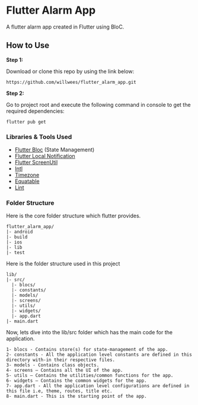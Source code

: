 # Flutter Alarm App

A flutter alarm app created in Flutter using BloC.

## How to Use

**Step 1:**

Download or clone this repo by using the link below:

```
https://github.com/willwees/flutter_alarm_app.git
```

**Step 2:**

Go to project root and execute the following command in console to get the required dependencies:

```
flutter pub get 
```

### Libraries & Tools Used

* [Flutter Bloc](https://pub.dev/packages/flutter_bloc) (State Management)
* [Flutter Local Notification](https://pub.dev/packages/flutter_local_notifications)
* [Flutter ScreenUtil](https://pub.dev/packages/flutter_screenutil)
* [Intl](https://pub.dev/packages/intl)
* [Timezone](https://pub.dev/packages/timezone)
* [Equatable](https://pub.dev/packages/equatable)
* [Lint](https://pub.dev/packages/lint)

### Folder Structure
Here is the core folder structure which flutter provides.

```
flutter_alarm_app/
|- android
|- build
|- ios
|- lib
|- test
```

Here is the folder structure used in this project

```
lib/
|- src/
  |- blocs/
  |- constants/
  |- models/
  |- screens/
  |- utils/
  |- widgets/
  |- app.dart
|- main.dart
```

Now, lets dive into the lib/src folder which has the main code for the application.

```
1- blocs - Contains store(s) for state-management of the app.
2- constants - All the application level constants are defined in this directory with-in their respective files.
3- models - Contains class objects. 
4- screens — Contains all the UI of the app.
5- utils — Contains the utilities/common functions for the app.
6- widgets — Contains the common widgets for the app.
7- app.dart - All the application level configurations are defined in this file i.e, theme, routes, title etc.
8- main.dart - This is the starting point of the app.
```

